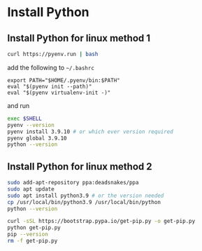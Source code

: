 # Install Python

## Install Python for linux method 1

```sh
curl https://pyenv.run | bash
```

add the following to `~/.bashrc`
```
export PATH="$HOME/.pyenv/bin:$PATH"
eval "$(pyenv init --path)"
eval "$(pyenv virtualenv-init -)"
```
and run
```sh
exec $SHELL
pyenv --version
pyenv install 3.9.10 # or which ever version required
pyenv global 3.9.10
python --version
```

## Install Python for linux method 2
```sh
sudo add-apt-repository ppa:deadsnakes/ppa
sudo apt update
sudo apt install python3.9 # or the version needed
cp /usr/local/bin/python3.9 /usr/local/bin/python
python --version

curl -sSL https://bootstrap.pypa.io/get-pip.py -o get-pip.py
python get-pip.py
pip --version
rm -f get-pip.py
```
